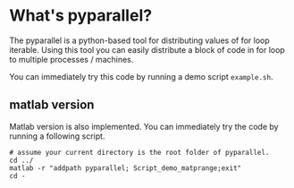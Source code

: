 # What's pyparallel?
The pyparallel is a python-based tool for distributing values of for loop iterable.
Using this tool you can easily distribute a block of code in for loop to multiple processes / machines.

You can immediately try this code by running a demo script `example.sh`.

## matlab version
Matlab version is also implemented.
You can immediately try the code by running a following script.

```
# assume your current directory is the root folder of pyparallel.
cd ../
matlab -r "addpath pyparallel; Script_demo_matprange;exit"
cd -
```
